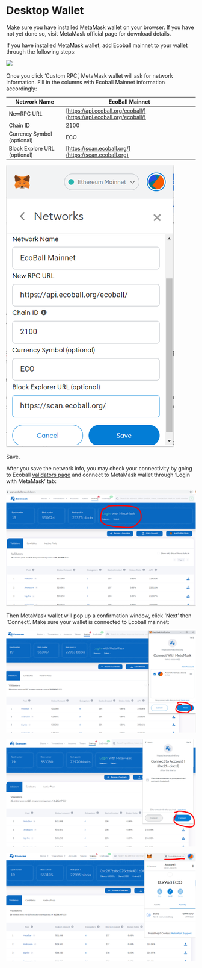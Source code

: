 # Desktop Wallet

Make sure you have installed MetaMask wallet on your browser. If you have not yet done so, visit MetaMask official page for download details.

If you have installed MetaMask wallet, add Ecoball mainnet to your wallet through the following steps:

![](<../../.gitbook/assets/Inked2\_LI (2).jpg>)

Once you click ‘Custom RPC’, MetaMask wallet will ask for network information. Fill in the columns with Ecoball Mainnet information accordingly:

| Network Name                 | EcoBall Mainnet                                                      |
| ---------------------------- | -------------------------------------------------------------------- |
| NewRPC URL                   | [https://api.ecoball.org/ecoball/](https://api.ecoball.org/ecoball/) |
| Chain ID                     | 2100                                                                 |
| Currency Symbol (optional)   | ECO                                                                  |
| Block Explore URL (optional) | [https://scan.ecoball.org/](https://scan.ecoball.org)                |

![](../../.gitbook/assets/metamask.PNG)

Save.

After you save the network info, you may check your connectivity by going to Ecoball [validators page](https://scan.ecoball.org/validators) and connect to MetaMask wallet through ‘Login with MetaMask’ tab:

![](<../../.gitbook/assets/1 (1).PNG>)

Then MetaMask wallet will pop up a confirmation window, click ‘Next’ then ‘Connect’. Make sure your wallet is connected to Ecoball mainnet:

![click 'Next'](../../.gitbook/assets/2.2.PNG)

![click 'Connect'](../../.gitbook/assets/2.3.PNG)

![make sure you are connected to Ecoball mainnet](../../.gitbook/assets/2.4.PNG)

